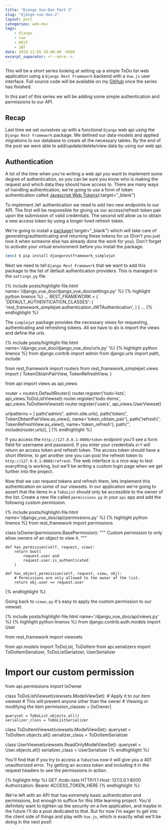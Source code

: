 ```yaml
---
title: "Django Vue-Doo Part 2"
slug: "django-vue-doo-2"
layout: post
categories: web-dev
tags: 
    - django
    - vue
    - REST
    - JWT
date: 2019-11-05 20:00:00 -0500
excerpt_separator: <!--more-->
---
```


This will be a short series looking at setting up a simple ToDo list web application using a `Django Rest Framework` backend with a `Vue.js` user interface. Full source code will be available on my [GitHub](https://github.com/tombloor) once the series has finished.

In this part of this series we will be adding some simple authentication and permissions to our API.

<!--more-->

## Recap

Last time we set ourselves up with a functional `Django` web api using the `Django Rest Framework` package. We defined our data-models and applied migrations to our database to create all the necessary tables. By the end of the post we were able to add/update/delete/view data by using our web api.

## Authentication

A lot of the time when you're writing a web api you want to implement some degree of authentication, so you can be sure you know who is making the request and which data they should have access to. There are many ways of handling authentication, we're going to use a form of token authentication called [Javascript Web Tokens](https://jwt.io/introduction/){:target="_blank"}

To implement `JWT` authentication we need to add two new endpoints to our API. The first will be responsible for giving us our access/refresh token pair upon the submission of valid credentials. The second will allow us to obtain a new access token by using a longer lived refresh token.

We're going to install a [package](https://github.com/davesque/django-rest-framework-simplejwt){:target="_blank"} which will take care of generating/authenticating and returning these tokens for us (Don't you just love it when someone else has already done the work for you). Don't forget to activate your virtual environment before you install the package.

```sh
(env) $ pip install djangorestframework_simplejwt
```

Next we need to tell `Django Rest Framework` that we want to add this package to the list of default authentication providers. This is managed in the `settings.py` file.

{% include posts/highlight-file.html name='/django_vue_doo/django_vue_doo/settings.py' %}
{% highlight python linenos %}
...
REST_FRAMEWORK = {
    'DEFAULT_AUTHENTICATION_CLASSES': (
        'rest_framework_simplejwt.authentication.JWTAuthentication',
    )
}
...
{% endhighlight %}

The `simplejwt` package provides the necessary views for requesting, authenticating and refreshing tokens. All we have to do is import the views and define the urls.

{% include posts/highlight-file.html name='/django_vue_doo/django_vue_doo/urls.py' %}
{% highlight python linenos %}
from django.contrib import admin
from django.urls import path, include

from rest_framework import routers
from rest_framework_simplejwt.views import (
    TokenObtainPairView,
    TokenRefreshView,
)

from api import views as api_views

router = routers.DefaultRouter()
router.register('todo-lists', api_views.ToDoListViewset)
router.register('todo-items', api_views.ToDoItemViewset)
router.register('users', api_views.UserViewset)

urlpatterns = [
    path('admin/', admin.site.urls),
    path('token/', TokenObtainPairView.as_view(), name='token_obtain_pair'),
    path('refresh/', TokenRefreshView.as_view(), name='token_refresh'),
    path('', include(router.urls)),
]
{% endhighlight %}

If you access the `http://127.0.0.1:8000/token` endpoint you'll see a form field for username and password. If you enter your credentials `drf` will return an access token and refresh token. The access token should have a short lifetime, to get another one you can post the refresh token to `http://127.0.0.1:8000/refresh`. The web interface is a nice way to test everything is working, but we'll be writing a custom login page when we get further into the project.

Now that we can request tokens and refresh them, lets implement this authentication on some of our viewsets. In our application we're going to assert that the items in a `ToDoList` should only be accessible to the owner of the list. Create a new file called `permissions.py` in your `api` app and add the following custom permission.

{% include posts/highlight-file.html name='/django_vue_doo/api/permissions.py' %}
{% highlight python linenos %}
from rest_framework import permissions

class IsOwner(permissions.BasePermission):
    """
    Custom permission to only allow owners of an object to view it.
    """

    def has_permission(self, request, view):
        return bool(
            request.user and
            request.user.is_authenticated
        )

    def has_object_permission(self, request, view, obj):
        # Permissions are only allowed to the owner of the list.
        return obj.user == request.user
{% endhighlight %}

Going back to `views.py` it's easy to apply the custom permission to our viewset.

{% include posts/highlight-file.html name='/django_vue_doo/api/views.py' %}
{% highlight python linenos %}
from django.contrib.auth.models import User

from rest_framework import viewsets

from api.models import ToDoList, ToDoItem
from api.serializers import ToDoItemSerializer, ToDoListSerializer, UserSerializer
# Import our custom permission
from api.permissions import IsOwner

class ToDoListViewset(viewsets.ModelViewSet):
    # Apply it to our item viewset
    # This will prevent anyone other than the owner
    # Viewing or modifying the item
    permission_classes = [IsOwner]

    queryset = ToDoList.objects.all()
    serializer_class = ToDoListSerializer

class ToDoItemViewset(viewsets.ModelViewSet):
    queryset = ToDoItem.objects.all()
    serializer_class = ToDoItemSerializer

class UserViewset(viewsets.ReadOnlyModelViewSet):
    queryset = User.objects.all()
    serializer_class = UserSerializer
{% endhighlight %}

You'll find that if you try to access a `ToDoItem` now it will give you a 401 unauthorized error. Try getting an access token and including it in the request headers to see the permissions in action.

{% highlight http %}
GET /todo-lists HTTP/1.1
Host: 127.0.0.1:8000
Authorization: Bearer ACCESS_TOKEN_HERE
{% endhighlight %}

We're left with an API that has extremely basic authentication and permissions, but enough to suffice for this little learning project. You'd definitely want to tighten up the security on a live application, and maybe in the future I'll do a post dedicated to that. But for now I'm eager to get into the client side of things and play with `Vue.js`, which is exactly what we'll be doing in the next post!